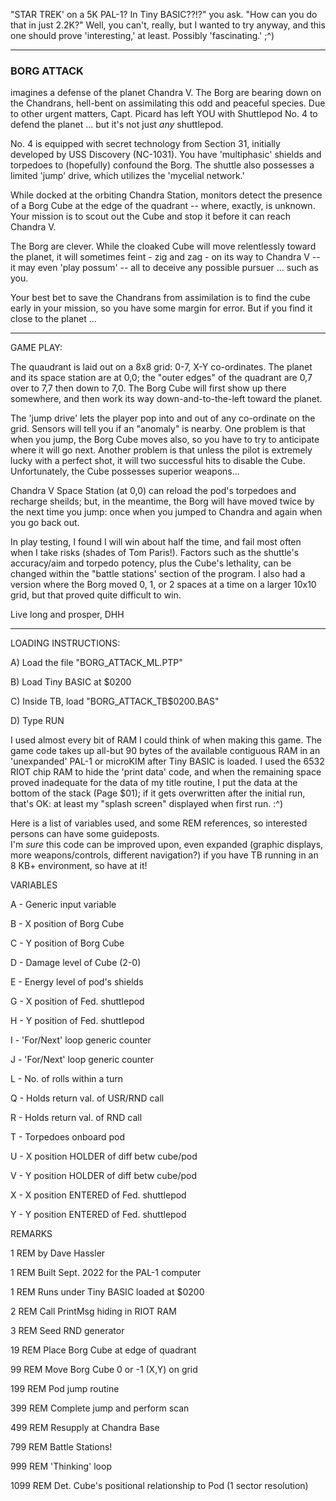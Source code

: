 "STAR TREK' on a 5K PAL-1?  In Tiny BASIC??!?" you ask. "How can you do that in just 2.2K?"
Well, you can't, really, but I wanted to try anyway, and this one should prove 'interesting,' at least. Possibly 'fascinating.'  ;^)

 * * *

### BORG ATTACK 
imagines a defense of the planet Chandra V. The Borg are bearing down on the Chandrans, hell-bent on assimilating this odd and peaceful species. 
Due to other urgent matters, Capt. Picard has left YOU with Shuttlepod No. 4 to defend the planet ... but it's not just *any* shuttlepod. 

No. 4 is equipped with secret technology from Section 31, initially developed by USS Discovery (NC-1031). You have 'multiphasic' shields
and torpedoes to (hopefully) confound the Borg. The shuttle also possesses a limited 'jump' drive, which utilizes the 'mycelial network.'

While docked at the orbiting Chandra Station, monitors detect the presence of a Borg Cube at the edge of the quadrant -- where, exactly, is unknown.
Your mission is to scout out the Cube and stop it before it can reach Chandra V.

The Borg are clever. While the cloaked Cube will move relentlessly toward the planet, it will sometimes feint - zig and zag - on its way 
to Chandra V -- it may even 'play possum' -- all to deceive any possible pursuer ... such as you.

Your best bet to save the Chandrans from assimilation is to find the cube early in your mission, so you have some margin for error. 
But if you find it close to the planet ...

 * * *

GAME PLAY:

The quaudrant is laid out on a 8x8 grid: 0-7, X-Y co-ordinates. The planet and its space station are at 0,0; the "outer edges" of the quadrant
are 0,7 over to 7,7 then down to 7,0. The Borg Cube will first show up there somewhere, and then work its way down-and-to-the-left toward the planet.

The 'jump drive' lets the player pop into and out of any co-ordinate on the grid. Sensors will tell you if an "anomaly" is nearby.
One problem is that when you jump, the Borg Cube moves also, so you have to try to anticipate where it will go next. Another problem is that
unless the pilot is extremely lucky with a perfect shot, it will two successful hits to disable the Cube. Unfortunately, the Cube possesses
superior weapons...

Chandra V Space Station (at 0,0) can reload the pod's torpedoes and recharge sheilds; but, in the meantime, the Borg will have moved twice 
by the next time you jump: once when you jumped to Chandra and again when you go back out.

In play testing, I found I will win about half the time, and fail most often when I take risks (shades of Tom Paris!). Factors such as
the shuttle's accuracy/aim and torpedo potency, plus the Cube's lethality, can be changed within the "battle stations' section of the program.
I also had a version where the Borg moved 0, 1, or 2 spaces at a time on a larger 10x10 grid, but that proved quite difficult to win.

Live long and prosper, DHH

 * * *

LOADING INSTRUCTIONS:

A) Load the file "BORG_ATTACK_ML.PTP" 

B) Load Tiny BASIC at $0200 

C) Inside TB, load "BORG_ATTACK_TB$0200.BAS" 

D) Type RUN

I used almost every bit of RAM I could think of when making this game. The game code takes up all-but 90 bytes of the available contiguous RAM
in an 'unexpanded' PAL-1 or microKIM after Tiny BASIC is loaded. I used the 6532 RIOT chip RAM to hide the 'print data' code, and when the remaining 
space proved inadequate for the data of my title routine, I put the data at the bottom of the stack (Page $01); if it gets overwritten after the
initial run, that's OK: at least my "splash screen" displayed when first run.  :^)

Here is a list of variables used, and some REM references, so interested persons can have some guideposts.  
I'm *sure* this code can be improved upon, even expanded (graphic displays, more weapons/controls, different navigation?) if you have TB running 
in an 8 KB+ environment, so have at it!

VARIABLES

A - Generic input variable

B - X position of Borg Cube

C - Y position of Borg Cube

D - Damage level of Cube (2-0)

E - Energy level of pod's shields

G - X position of Fed. shuttlepod

H - Y position of Fed. shuttlepod

I - 'For/Next' loop generic counter

J - 'For/Next' loop generic counter

L - No. of rolls within a turn

Q - Holds return val. of USR/RND call

R - Holds return val. of RND call

T - Torpedoes onboard pod

U - X position HOLDER of diff betw cube/pod

V - Y position HOLDER of diff betw cube/pod

X - X position ENTERED of Fed. shuttlepod

Y - Y position ENTERED of Fed. shuttlepod


REMARKS

1 REM by Dave Hassler

1 REM Built Sept. 2022 for the PAL-1 computer

1 REM Runs under Tiny BASIC loaded at $0200

2 REM Call PrintMsg hiding in RIOT RAM

3 REM Seed RND generator

19 REM Place Borg Cube at edge of quadrant

99 REM Move Borg Cube 0 or -1 (X,Y) on grid

199 REM Pod jump routine

399 REM Complete jump and perform scan

499 REM Resupply at Chandra Base

799 REM Battle Stations!

999 REM 'Thinking' loop

1099 REM Det. Cube's positional relationship to Pod (1 sector resolution)

